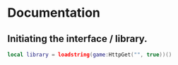 # Documentation

## Initiating the interface / library.
```lua
local library = loadstring(game:HttpGet("", true))()
```

